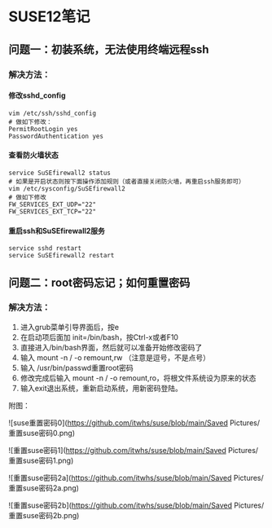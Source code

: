 # SUSE12笔记

## 问题一：初装系统，无法使用终端远程ssh

### 解决方法：

#### 修改sshd_config

```shell
vim /etc/ssh/sshd_config
# 做如下修改：
PermitRootLogin yes
PasswordAuthentication yes
```

#### 查看防火墙状态

```shell
service SuSEfirewall2 status
# 如果是开启状态则按下面操作添加规则（或者直接关闭防火墙，再重启ssh服务即可）
vim /etc/sysconfig/SuSEfirewall2
# 做如下修改
FW_SERVICES_EXT_UDP="22"
FW_SERVICES_EXT_TCP="22"
```

#### 重启ssh和SuSEfirewall2服务

```shell
service sshd restart
service SuSEfirewall2 restart
```

## 问题二：root密码忘记；如何重置密码

### 解决方法：

1. 进入grub菜单引导界面后，按e
2. 在启动项后面加 init=/bin/bash，按Ctrl-x或者F10
3. 直接进入/bin/bash界面，然后就可以准备开始修改密码了
4. 输入 mount -n / -o remount,rw （注意是逗号，不是点号）
5. 输入 /usr/bin/passwd重置root密码
6. 修改完成后输入 mount -n / -o remount,ro，将根文件系统设为原来的状态
7. 输入exit退出系统，重新启动系统，用新密码登陆。

附图：

![suse重置密码0](https://github.com/itwhs/suse/blob/main/Saved Pictures/重置suse密码0.png)

![重置suse密码1](https://github.com/itwhs/suse/blob/main/Saved Pictures/重置suse密码1.png)

![重置suse密码2a](https://github.com/itwhs/suse/blob/main/Saved Pictures/重置suse密码2a.png)

![重置suse密码2b](https://github.com/itwhs/suse/blob/main/Saved Pictures/重置suse密码2b.png)
